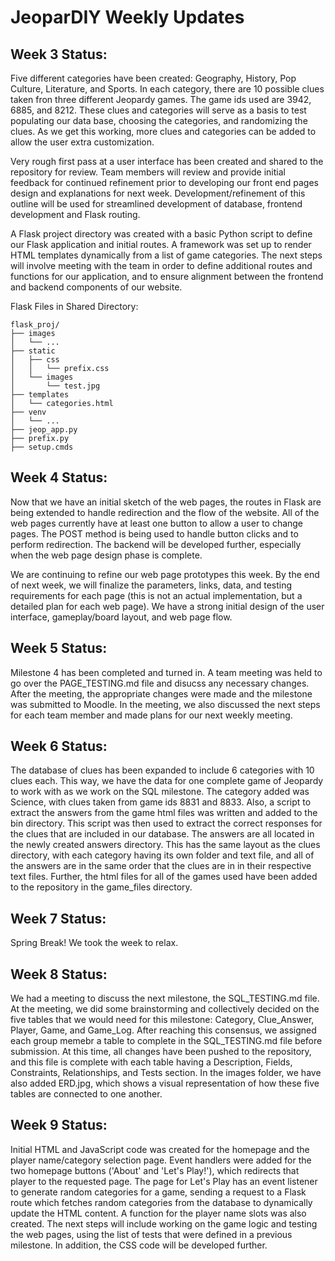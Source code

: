 # JeoparDIY Weekly Updates

## Week 3 Status:

Five different categories have been created: Geography, History, Pop Culture, Literature, and Sports. In each category, there are 10 possible clues taken fron three different Jeopardy games. The game ids used are 3942, 6885, and 8212. These clues and categories will serve as a basis to test populating our data base, choosing the categories, and randomizing the clues. As we get this working, more clues and categories can be added to allow the user extra customization.

Very rough first pass at a user interface has been created and shared to the repository for review. Team members will review and provide initial feedback for continued refinement prior to developing our front end pages design and explanations for next week. Development/refinement of this outline will be used for streamlined development of database, frontend development and Flask routing.

A Flask project directory was created with a basic Python script to define our Flask application and initial 
routes. A framework was set up to render HTML templates dynamically from a list of game categories. The next steps will involve meeting with the team in order to define additional routes and functions for our application, and to ensure alignment between the frontend and backend components of our website.

Flask Files in Shared Directory: 
```
flask_proj/
├── images
│   └── ...
├── static
│   ├── css
│   │   └── prefix.css
│   └── images
│       └── test.jpg
├── templates
│   └── categories.html
├── venv
│   └── ...
├── jeop_app.py
├── prefix.py
├── setup.cmds
```


## Week 4 Status:

Now that we have an initial sketch of the web pages, the routes in Flask are being extended to handle redirection and the flow of the website. All of the web pages currently have at least one button to allow a user to change pages. The POST method is being used to handle button clicks and to perform redirection. The backend will be developed further, especially when the web page design phase is complete. 

We are continuing to refine our web page prototypes this week. By the end of next week, we will finalize the parameters, links, data, and testing requirements for each page (this is not an actual implementation, but a detailed plan for each web page). We have a strong initial design of the user interface, gameplay/board layout, and web page flow.  

## Week 5 Status:

Milestone 4 has been completed and turned in. A team meeting was held to go over the PAGE_TESTING.md file and disucss any necessary changes. After the meeting, the appropriate changes were made and the milestone was submitted to Moodle. In the meeting, we also discussed the next steps for each team member and made plans for our next weekly meeting. 

## Week 6 Status:

The database of clues has been expanded to include 6 categories with 10 clues each. This way, we have the data for one complete game of Jeopardy to work with as we work on the SQL milestone. The category added was Science, with clues taken from game ids 8831 and 8833. Also, a script to extract the answers from the game html files was written and added to the bin directory. This script was then used to extract the correct responses for the clues that are included in our database. The answers are all located in the newly created answers directory. This has the same layout as the clues directory, with each category having its own folder and text file, and all of the answers are in the same order that the clues are in in their respective text files. Further, the html files for all of the games used have been added to the repository in the game_files directory. 

## Week 7 Status: 

Spring Break! We took the week to relax.

## Week 8 Status:

We had a meeting to discuss the next milestone, the SQL_TESTING.md file. At the meeting, we did some brainstorming and collectively decided on the five tables that we would need for this milestone: Category, Clue_Answer, Player, Game, and Game_Log. After reaching this consensus, we assigned each group memebr a table to complete in the SQL_TESTING.md file before submission. At this time, all changes have been pushed to the repository, and this file is complete with each table having a Description, Fields, Constraints, Relationships, and Tests section. In the images folder, we have also added ERD.jpg, which shows a visual representation of how these five tables are connected to one another. 

## Week 9 Status:

Initial HTML and JavaScript code was created for the homepage and the player name/category selection page. Event handlers were added for the two homepage buttons ('About' and 'Let's Play!'), which redirects that player to the requested page. The page for Let's Play has an event listener to generate random categories for a game, sending a request to a Flask route which fetches random categories from the database to dynamically update the HTML content. A function for the player name slots was also created. The next steps will include working on the game logic and testing the web pages, using the list of tests that were defined in a previous milestone. In addition, the CSS code will be developed further. 


